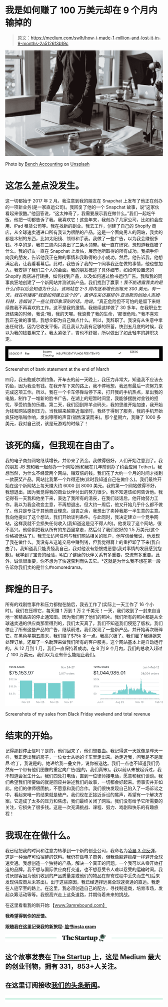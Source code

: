 # 我是如何赚了 100 万美元却在 9 个月内输掉的

> 原文：<https://medium.com/swlh/how-i-made-1-million-and-lost-it-in-9-months-2a5126f3b19c>

![](img/294e5e18db9d33f44a03b7865c3aa2fb.png)

Photo by [Bench Accounting](https://unsplash.com/photos/MGaFENpDCsw?utm_source=unsplash&utm_medium=referral&utm_content=creditCopyText) on [Unsplash](https://unsplash.com/search/photos/ecommerce?utm_source=unsplash&utm_medium=referral&utm_content=creditCopyText)

# **这怎么差点没发生。**

这一切都始于 2017 年 2 月。我注意到我的朋友在 Snapchat 上发布了他正在创办的一项新业务(是一家直运公司)。我回复了他的一个 Snapchat 故事，说“这家伙看起来很酷。”他回答说，“这太神奇了，我需要展示我在做什么。”我们一起吃午饭，他把一切都告诉了我。我喜欢它！这些年来，我创办了几家公司，比如约会应用、iPad 租赁公司等。我在找新的副业。我去工作，创建了自己的 Shopify 商店，从全球速卖通进口所有我认为很酷的产品。这是一个面向男人的网站，我卖的都是木制的东西，比如太阳镜、领带和手表。我做了一些广告，以为我会赚很多钱。不幸的是，我在三周内只卖出了三条木领带。我一直在研究，想知道我做错了什么。我的好友一直在 Snapchat 上发帖，展示他所取得的所有成功。我把手伸向我的朋友，告诉他我正在做的事情和我取得的小小成功。然后，他告诉我，他想满足我，让我看看幕后。此时，我告诉了我的一个同事我正在做的事情，他也想加入。我安排了我们三个人的会面。我的朋友概述了具体细节，如如何设置您的 Shopify 商店进行转换，如何找到产品，以及如何通过脸书运行广告。我和我的同事疯狂地创建了一个新网站并测试新产品。我们找到了赢家！*我不能透露我卖的是什么(你以后会知道为什么)。该网站在 2-3 周内逐渐增长到每天 300 美元。有一天，我在听播客“我是如何建立这个的”，盖伊在采访塞缪尔·亚当斯的创始人吉姆·科赫，吉姆说了一些让我印象深刻的话。他说*，“真正危险但不可怕的是留下来继续做我不再喜欢的工作。这不是我的激情。我继续这样做了 30 多年，在我职业生涯结束的时候，我说:‘哦，我的天哪。我浪费了我的生命，‘那很危险。’*我不喜欢我正在做的事情，我想全职为自己做点什么。所以，我辞职了。我没有从生意中拿出任何钱，因为它收支平衡，而且我认为我有足够的积蓄。快到五月底的时候，我以为我的钱要用完了。我太紧张了，胃也不舒服，所以做出了如此轻率的辞职决定。

![](img/f0467d12eb292587f7c13c804697b247.png)

Screenshot of bank statement at the end of March

四月，我去鲍威尔湖钓鱼。开车去的前一天晚上，我压力非常大，知道我不应该去钓鱼，因为我没有钱。在我开车下来的路上，我不停地想，我还有最后一次努力来完成这项工作。所以，我在一个卡车停靠站停下来，打开我的手机热点，拿出我的电脑，制作了一堆新的脸书广告。在湖上的短暂时间里，我能够摆脱对金钱的担忧，享受钓鱼的乐趣。第二天，我们回到羚羊点码头，我的思维开始加速，我开始为钱和网站感到压力。当我越来越靠近海岸时，我终于得到了服务，我的手机开始疯狂地嗡嗡作响，发出嚓嚓的声音(销售滚滚而来)。那个星期六，我赚了 1000 多美元，我对自己说，该是玩游戏的时候了！

# 该死的痛，但我现在自由了。

我的电子商务网站继续增长，并带来了资金。我做得很好，人们开始注意到了。我的朋友 JB 想和我一起创办一个网站(他和我在几年前创办了约会应用 Tether)。我想当然，为什么不经营两个网站，赚双倍的钱。我们花了大约一个月的时间才找到一款获奖产品。网站比我第一个炸得还快(此时我知道自己在做什么)。我们最终开始在这个新网站上每天赚大约 6000 到 8000 美元。我的第一个网站做得不好，我想退出，因为我觉得我的商业伙伴付出的努力很少。我不知道该如何告诉他。我记得有一天我和他坐下来，表达了我所有的沮丧，在我们谈话后，他开始努力工作。我以为我会改变主意，不再想退出，但大约一周后，他又开始几乎什么都不做了。他只是专注于其他商业理念。沮丧之余，我想出了卖掉我那一半生意的主意。我向他提出了这个想法，我们开始谈判条件。与此同时，我决定建立一个竞争网站，这样我就不会损失任何收入(我知道这是见不得人的)。他发现了这个网站，很不高兴。他偷偷把我从所有的东西里拿走，然后付了我们说好的 1.5 万美元(这个价格被低估了)。我无法访问任何与我们网站相关的账户，他写信给我说，他发现了我在做什么。我没有从这笔交易中赚到钱，但我觉得肩上的重担卸了下来(我自由了)。我知道我只能责怪我自己，我对他没有怨恨或恶意(我对事情的发展感到抱歉)。我学到了宝贵的经验，明白了健康的伙伴关系有多重要，交流有多重要。此外，诚信很重要，你不想为了快速获利而失去它。*这就是为什么我不想在第一段告诉你我们卖的是什么#nomoredrama。

# **辉煌的日子。**

所有的戏剧性事件和压力都抛在脑后，我去工作了(实际上一天工作了 16 个小时)。我们在压榨它，每天赚 1 万到 1 万 2 千美元！一天，我们收到了一封来自当地一家精品店的停止通知函。因为我们用了他们的照片。我们所有的照片都是从全球速卖通的供应商那里得到的，我们太天真了，我们不知道我们侵犯了版权。我们停止了所有这些产品的广告，继续前进。我们发现了一些新产品，并开始再次粉碎它。在黑色星期五周末，我们赚了$75k 多一点。我高兴极了。我们雇了我姐姐来处理订单，还雇了一名助理来做我们所有的客户服务。这个网站基本上是自动运行的。从 12 月到 1 月，我们一直保持着成功。在 8 到 9 个月内，我们的总收入超过了 100 万美元。我们以为没有什么能阻止我们。

![](img/db1354b54ffe9f896ffa037cfb98756f.png)

Screenshots of my sales from Black Friday weekend and total revenue

# **结束的开始。**

记得那封停止信吗？是的，他们回来了，他们想要血。我记得这一天就像是昨天一样，我正走出我的房子，一位女士从她的卡车里走出来。她走近我，问我是不是唐尼·哈丁，我说是的。她递给我一叠文件，说你被送达。我们一点也不知道我们仍然有一个带有他们图像的重定向广告(是的，我们真笨)。我以前从未被起诉过，我不知道会发生什么。我们四处打电话，直到一位律师接电话，愿意和我们谈谈。我们希望我们所要做的就是回应并讲述我们的故事，一切都会好起来。但事实并非如此。他们的律师很固执，不愿意和我们合作。我们很快发现自己陷入了一场诉讼之中，看起来唯一的结果就是破产。我们现在正接近诉讼的尾声，希望有一个解决方案。它造成了太多的压力和焦虑，我们最终关闭了网站。我们没有给予它所需要的关注，它损失了很多钱。这是一次充满挑战、课程、努力、戏剧和快乐的有趣旅程！

# **我现在在做什么。**

我已经把我的时间和注意力转移到一个新的创业公司，我命名为[凌晨 3 点反弹](http://www.3amrebound.com)，这是一种治疗可怕宿醉的饮料。我仍在做电子商务，但我像躲避瘟疫一样避开全球速卖通。我想创造一个独特的产品，解决一个真正的问题。一个我可以从零开始打造的品牌。我不想与国际供应商打交道，也不想忍受令人难以忍受的运输时间。我讨厌顾客因为他们收到的产品质量差或他们的物品在邮寄过程中丢失而生气(后来发现供应商从未寄出)。出于这些原因，我已经选择远离全球速卖通的直运。我走在人迹罕至的路上。在这里，我必须创造自己的配方，寻找制造商，培育市场，发起众筹活动等等。我很高兴走上这条道路，并期待着未来的挑战。

在这里看看我的新开始:【www.3amrebound.com】

**我希望得到你的反馈。**

**跟随我在这里记录我的新旅程: [**脸书**](https://www.facebook.com/discoverdonny)[**insta gram**](https://www.instagram.com/discoverdonny/)**

**[![](img/308a8d84fb9b2fab43d66c117fcc4bb4.png)](https://medium.com/swlh)**

## **这个故事发表在 [The Startup](https://medium.com/swlh) 上，这是 Medium 最大的创业刊物，拥有 331，853+人关注。**

## **在这里订阅接收[我们的头条新闻](http://growthsupply.com/the-startup-newsletter/)。**

**[![](img/b0164736ea17a63403e660de5dedf91a.png)](https://medium.com/swlh)**